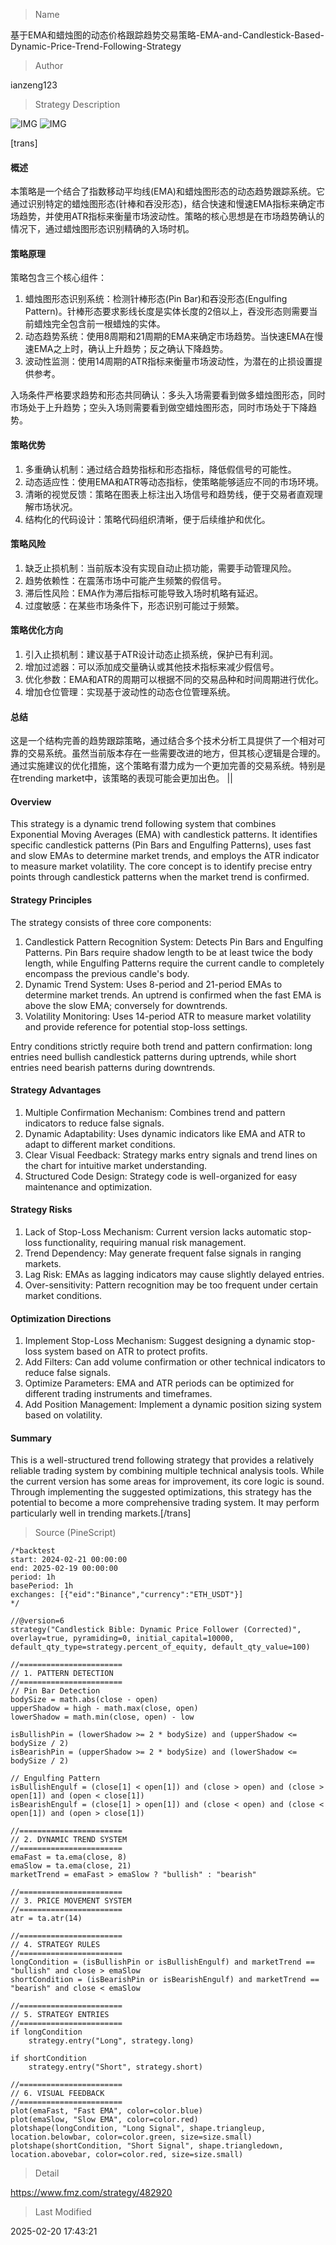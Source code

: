 
> Name

基于EMA和蜡烛图的动态价格跟踪趋势交易策略-EMA-and-Candlestick-Based-Dynamic-Price-Trend-Following-Strategy

> Author

ianzeng123

> Strategy Description

![IMG](https://www.fmz.com/upload/asset/2d87d6dc10e136b2d6a5a.png)
![IMG](https://www.fmz.com/upload/asset/2d8a61fb80414280620d1.png)


[trans]
#### 概述
本策略是一个结合了指数移动平均线(EMA)和蜡烛图形态的动态趋势跟踪系统。它通过识别特定的蜡烛图形态(针棒和吞没形态)，结合快速和慢速EMA指标来确定市场趋势，并使用ATR指标来衡量市场波动性。策略的核心思想是在市场趋势确认的情况下，通过蜡烛图形态识别精确的入场时机。

#### 策略原理
策略包含三个核心组件：
1. 蜡烛图形态识别系统：检测针棒形态(Pin Bar)和吞没形态(Engulfing Pattern)。针棒形态要求影线长度是实体长度的2倍以上，吞没形态则需要当前蜡烛完全包含前一根蜡烛的实体。
2. 动态趋势系统：使用8周期和21周期的EMA来确定市场趋势。当快速EMA在慢速EMA之上时，确认上升趋势；反之确认下降趋势。
3. 波动性监测：使用14周期的ATR指标来衡量市场波动性，为潜在的止损设置提供参考。

入场条件严格要求趋势和形态共同确认：多头入场需要看到做多蜡烛图形态，同时市场处于上升趋势；空头入场则需要看到做空蜡烛图形态，同时市场处于下降趋势。

#### 策略优势
1. 多重确认机制：通过结合趋势指标和形态指标，降低假信号的可能性。
2. 动态适应性：使用EMA和ATR等动态指标，使策略能够适应不同的市场环境。
3. 清晰的视觉反馈：策略在图表上标注出入场信号和趋势线，便于交易者直观理解市场状况。
4. 结构化的代码设计：策略代码组织清晰，便于后续维护和优化。

#### 策略风险
1. 缺乏止损机制：当前版本没有实现自动止损功能，需要手动管理风险。
2. 趋势依赖性：在震荡市场中可能产生频繁的假信号。
3. 滞后性风险：EMA作为滞后指标可能导致入场时机略有延迟。
4. 过度敏感：在某些市场条件下，形态识别可能过于频繁。

#### 策略优化方向
1. 引入止损机制：建议基于ATR设计动态止损系统，保护已有利润。
2. 增加过滤器：可以添加成交量确认或其他技术指标来减少假信号。
3. 优化参数：EMA和ATR的周期可以根据不同的交易品种和时间周期进行优化。
4. 增加仓位管理：实现基于波动性的动态仓位管理系统。

#### 总结
这是一个结构完善的趋势跟踪策略，通过结合多个技术分析工具提供了一个相对可靠的交易系统。虽然当前版本存在一些需要改进的地方，但其核心逻辑是合理的。通过实施建议的优化措施，这个策略有潜力成为一个更加完善的交易系统。特别是在trending market中，该策略的表现可能会更加出色。 || 

#### Overview
This strategy is a dynamic trend following system that combines Exponential Moving Averages (EMA) with candlestick patterns. It identifies specific candlestick patterns (Pin Bars and Engulfing Patterns), uses fast and slow EMAs to determine market trends, and employs the ATR indicator to measure market volatility. The core concept is to identify precise entry points through candlestick patterns when the market trend is confirmed.

#### Strategy Principles
The strategy consists of three core components:
1. Candlestick Pattern Recognition System: Detects Pin Bars and Engulfing Patterns. Pin Bars require shadow length to be at least twice the body length, while Engulfing Patterns require the current candle to completely encompass the previous candle's body.
2. Dynamic Trend System: Uses 8-period and 21-period EMAs to determine market trends. An uptrend is confirmed when the fast EMA is above the slow EMA; conversely for downtrends.
3. Volatility Monitoring: Uses 14-period ATR to measure market volatility and provide reference for potential stop-loss settings.

Entry conditions strictly require both trend and pattern confirmation: long entries need bullish candlestick patterns during uptrends, while short entries need bearish patterns during downtrends.

#### Strategy Advantages
1. Multiple Confirmation Mechanism: Combines trend and pattern indicators to reduce false signals.
2. Dynamic Adaptability: Uses dynamic indicators like EMA and ATR to adapt to different market conditions.
3. Clear Visual Feedback: Strategy marks entry signals and trend lines on the chart for intuitive market understanding.
4. Structured Code Design: Strategy code is well-organized for easy maintenance and optimization.

#### Strategy Risks
1. Lack of Stop-Loss Mechanism: Current version lacks automatic stop-loss functionality, requiring manual risk management.
2. Trend Dependency: May generate frequent false signals in ranging markets.
3. Lag Risk: EMAs as lagging indicators may cause slightly delayed entries.
4. Over-sensitivity: Pattern recognition may be too frequent under certain market conditions.

#### Optimization Directions
1. Implement Stop-Loss Mechanism: Suggest designing a dynamic stop-loss system based on ATR to protect profits.
2. Add Filters: Can add volume confirmation or other technical indicators to reduce false signals.
3. Optimize Parameters: EMA and ATR periods can be optimized for different trading instruments and timeframes.
4. Add Position Management: Implement a dynamic position sizing system based on volatility.

#### Summary
This is a well-structured trend following strategy that provides a relatively reliable trading system by combining multiple technical analysis tools. While the current version has some areas for improvement, its core logic is sound. Through implementing the suggested optimizations, this strategy has the potential to become a more comprehensive trading system. It may perform particularly well in trending markets.[/trans]




> Source (PineScript)

``` pinescript
/*backtest
start: 2024-02-21 00:00:00
end: 2025-02-19 00:00:00
period: 1h
basePeriod: 1h
exchanges: [{"eid":"Binance","currency":"ETH_USDT"}]
*/

//@version=6
strategy("Candlestick Bible: Dynamic Price Follower (Corrected)", overlay=true, pyramiding=0, initial_capital=10000, default_qty_type=strategy.percent_of_equity, default_qty_value=100)

//=======================
// 1. PATTERN DETECTION
//=======================
// Pin Bar Detection
bodySize = math.abs(close - open)
upperShadow = high - math.max(close, open)
lowerShadow = math.min(close, open) - low

isBullishPin = (lowerShadow >= 2 * bodySize) and (upperShadow <= bodySize / 2)
isBearishPin = (upperShadow >= 2 * bodySize) and (lowerShadow <= bodySize / 2)

// Engulfing Pattern
isBullishEngulf = (close[1] < open[1]) and (close > open) and (close > open[1]) and (open < close[1])
isBearishEngulf = (close[1] > open[1]) and (close < open) and (close < open[1]) and (open > close[1])

//=======================
// 2. DYNAMIC TREND SYSTEM
//=======================
emaFast = ta.ema(close, 8)
emaSlow = ta.ema(close, 21)
marketTrend = emaFast > emaSlow ? "bullish" : "bearish"

//=======================
// 3. PRICE MOVEMENT SYSTEM
//=======================
atr = ta.atr(14)

//=======================
// 4. STRATEGY RULES
//=======================
longCondition = (isBullishPin or isBullishEngulf) and marketTrend == "bullish" and close > emaSlow
shortCondition = (isBearishPin or isBearishEngulf) and marketTrend == "bearish" and close < emaSlow

//=======================
// 5. STRATEGY ENTRIES
//=======================
if longCondition
    strategy.entry("Long", strategy.long)

if shortCondition
    strategy.entry("Short", strategy.short)

//=======================
// 6. VISUAL FEEDBACK
//=======================
plot(emaFast, "Fast EMA", color=color.blue)
plot(emaSlow, "Slow EMA", color=color.red)
plotshape(longCondition, "Long Signal", shape.triangleup, location.belowbar, color=color.green, size=size.small)
plotshape(shortCondition, "Short Signal", shape.triangledown, location.abovebar, color=color.red, size=size.small)

```

> Detail

https://www.fmz.com/strategy/482920

> Last Modified

2025-02-20 17:43:21
